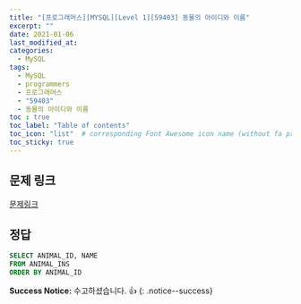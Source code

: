 ```yaml
---
title: "[프로그래머스][MYSQL][Level 1][59403] 동물의 아이디와 이름"
excerpt: ""
date: 2021-01-06
last_modified_at: 
categories:
  - MySQL
tags:
  - MySQL
  - programmers
  - 프로그래머스
  - "59403"
  - 동물의 아이디와 이름
toc : true
toc_label: "Table of contents"
toc_icon: "list"  # corresponding Font Awesome icon name (without fa prefix)
toc_sticky: true
---
```


## 문제 링크

[문제링크](https://programmers.co.kr/learn/courses/30/lessons/59403)   

## 정답

```sql
SELECT ANIMAL_ID, NAME
FROM ANIMAL_INS
ORDER BY ANIMAL_ID
```

**Success Notice:**
수고하셨습니다. :+1:
{: .notice--success}